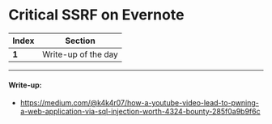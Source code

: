#  Critical SSRF on Evernote


Index | Section
--- | ---
**1** | Write-up of the day

___


#### Write-up: 

* https://medium.com/@k4k4r07/how-a-youtube-video-lead-to-pwning-a-web-application-via-sql-injection-worth-4324-bounty-285f0a9b9f6c
